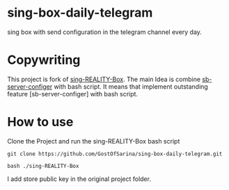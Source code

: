 # sing-box-daily-telegram
sing box with send configuration in the telegram channel every day.

# Copywriting
This project is fork of [sing-REALITY-Box](https://github.com/deathline94/sing-REALITY-Box).
The main Idea is combine [sb-server-configer](https://github.com/hrostami/sb-server-configer) with bash script.
It means that implement outstanding feature [sb-server-configer] with bash script.

# How to use
Clone the Project and run the sing-REALITY-Box bash script

```
git clone https://github.com/GostOfSarina/sing-box-daily-telegram.git
```

```
bash ./sing-REALITY-Box
```

I add store public key in the original project folder.




